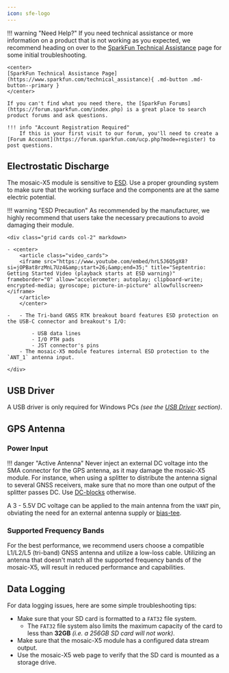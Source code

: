 ```yaml
---
icon: sfe-logo
---
```


!!! warning "Need Help?"
	If you need technical assistance or more information on a product that is not working as you expected, we recommend heading on over to the [SparkFun Technical Assistance](https://www.sparkfun.com/technical_assistanc) page for some initial troubleshooting.

	<center>
	[SparkFun Technical Assistance Page](https://www.sparkfun.com/technical_assistance){ .md-button .md-button--primary }
	</center>
	
	If you can't find what you need there, the [SparkFun Forums](https://forum.sparkfun.com/index.php) is a great place to search product forums and ask questions.
	
	!!! info "Account Registration Required"
		If this is your first visit to our forum, you'll need to create a [Forum Account](https://forum.sparkfun.com/ucp.php?mode=register) to post questions.


## Electrostatic Discharge
The mosaic-X5 module is sensitive to [ESD](https://en.wikipedia.org/wiki/Electrostatic_discharge "Electrostatic Discharge"). Use a proper grounding system to make sure that the working surface and the components are at the same electric potential.

!!! warning "ESD Precaution"
	As recommended by the manufacturer, we highly recommend that users take the necessary precautions to avoid damaging their module.

	<div class="grid cards col-2" markdown>

	- <center>
		<article class="video_cards">
		<iframe src="https://www.youtube.com/embed/hrL5J6Q5gX8?si=jOPBat8rzMnL7Uz4&amp;start=26;&amp;end=35;" title="Septentrio: Getting Started Video (playback starts at ESD warning)" frameborder="0" allow="accelerometer; autoplay; clipboard-write; encrypted-media; gyroscope; picture-in-picture" allowfullscreen></iframe>
		</article>
		</center>

	-   - The Tri-band GNSS RTK breakout board features ESD protection on the USB-C connector and breakout's I/O:

			- USB data lines
			- I/O PTH pads
			- JST connector's pins
		- The mosaic-X5 module features internal ESD protection to the `ANT_1` antenna input.

	</div>


## USB Driver
A USB driver is only required for Windows PCs *(see the [USB Driver](../software_overview/#usb-driver) section)*.

## GPS Antenna

### Power Input
!!! danger "Active Antenna"
	Never inject an external DC voltage into the SMA connector for the GPS antenna, as it may damage the mosaic-X5 module. For instance, when using a splitter to distribute the antenna signal to several GNSS receivers, make sure that no more than one output of the splitter passes DC. Use [DC-blocks](https://en.wikipedia.org/wiki/DC_block) otherwise.

A 3 - 5.5V DC voltage can be applied to the main antenna from the `VANT` pin, obviating the need for an external antenna supply or [bias-tee](https://en.wikipedia.org/wiki/Bias_tee).

### Supported Frequency Bands
For the best performance, we recommend users choose a compatible L1/L2/L5 (tri-band) GNSS antenna and utilize a low-loss cable. Utilizing an antenna that doesn't match all the supported frequency bands of the mosaic-X5, will result in reduced performance and capabilities.

## Data Logging
For data logging issues, here are some simple troubleshooting tips:

* Make sure that your SD card is formatted to a `FAT32` file system.
	* The `FAT32` file system also limits the maximum capacity of the card to less than **32GB** *(i.e. a 256GB SD card will not work)*.
* Make sure that the mosaic-X5 module has a configured data stream output.
* Use the mosaic-X5 web page to verify that the SD card is mounted as a storage drive.
